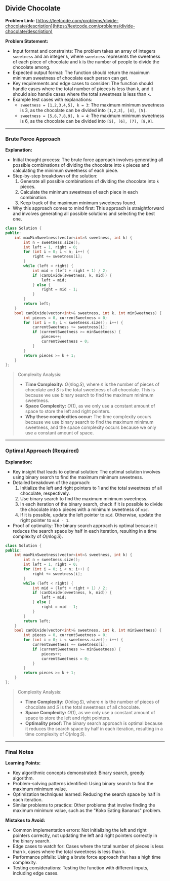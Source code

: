 ## Divide Chocolate
**Problem Link:** [https://leetcode.com/problems/divide-chocolate/description](https://leetcode.com/problems/divide-chocolate/description)

**Problem Statement:**
- Input format and constraints: The problem takes an array of integers `sweetness` and an integer `k`, where `sweetness` represents the sweetness of each piece of chocolate and `k` is the number of people to divide the chocolate among.
- Expected output format: The function should return the maximum minimum sweetness of chocolate each person can get.
- Key requirements and edge cases to consider: The function should handle cases where the total number of pieces is less than `k`, and it should also handle cases where the total sweetness is less than `k`.
- Example test cases with explanations:
  - `sweetness = [1,2,3,4,5], k = 3`: The maximum minimum sweetness is 3, as the chocolate can be divided into `[1,2,3], [4], [5]`.
  - `sweetness = [5,6,7,8,9], k = 4`: The maximum minimum sweetness is 6, as the chocolate can be divided into `[5], [6], [7], [8,9]`.

---

### Brute Force Approach

**Explanation:**
- Initial thought process: The brute force approach involves generating all possible combinations of dividing the chocolate into `k` pieces and calculating the minimum sweetness of each piece.
- Step-by-step breakdown of the solution:
  1. Generate all possible combinations of dividing the chocolate into `k` pieces.
  2. Calculate the minimum sweetness of each piece in each combination.
  3. Keep track of the maximum minimum sweetness found.
- Why this approach comes to mind first: This approach is straightforward and involves generating all possible solutions and selecting the best one.

```cpp
class Solution {
public:
    int maxMinSweetness(vector<int>& sweetness, int k) {
        int n = sweetness.size();
        int left = 1, right = 0;
        for (int i = 0; i < n; i++) {
            right += sweetness[i];
        }
        while (left < right) {
            int mid = (left + right + 1) / 2;
            if (canDivide(sweetness, k, mid)) {
                left = mid;
            } else {
                right = mid - 1;
            }
        }
        return left;
    }
    bool canDivide(vector<int>& sweetness, int k, int minSweetness) {
        int pieces = 0, currentSweetness = 0;
        for (int i = 0; i < sweetness.size(); i++) {
            currentSweetness += sweetness[i];
            if (currentSweetness >= minSweetness) {
                pieces++;
                currentSweetness = 0;
            }
        }
        return pieces >= k + 1;
    }
};
```

> Complexity Analysis:
> - **Time Complexity:** $O(n \log S)$, where $n$ is the number of pieces of chocolate and $S$ is the total sweetness of all chocolate. This is because we use binary search to find the maximum minimum sweetness.
> - **Space Complexity:** $O(1)$, as we only use a constant amount of space to store the left and right pointers.
> - **Why these complexities occur:** The time complexity occurs because we use binary search to find the maximum minimum sweetness, and the space complexity occurs because we only use a constant amount of space.

---

### Optimal Approach (Required)

**Explanation:**
- Key insight that leads to optimal solution: The optimal solution involves using binary search to find the maximum minimum sweetness.
- Detailed breakdown of the approach:
  1. Initialize the left and right pointers to 1 and the total sweetness of all chocolate, respectively.
  2. Use binary search to find the maximum minimum sweetness.
  3. In each iteration of the binary search, check if it is possible to divide the chocolate into `k` pieces with a minimum sweetness of `mid`.
  4. If it is possible, update the left pointer to `mid`. Otherwise, update the right pointer to `mid - 1`.
- Proof of optimality: The binary search approach is optimal because it reduces the search space by half in each iteration, resulting in a time complexity of $O(n \log S)$.

```cpp
class Solution {
public:
    int maxMinSweetness(vector<int>& sweetness, int k) {
        int n = sweetness.size();
        int left = 1, right = 0;
        for (int i = 0; i < n; i++) {
            right += sweetness[i];
        }
        while (left < right) {
            int mid = (left + right + 1) / 2;
            if (canDivide(sweetness, k, mid)) {
                left = mid;
            } else {
                right = mid - 1;
            }
        }
        return left;
    }
    bool canDivide(vector<int>& sweetness, int k, int minSweetness) {
        int pieces = 0, currentSweetness = 0;
        for (int i = 0; i < sweetness.size(); i++) {
            currentSweetness += sweetness[i];
            if (currentSweetness >= minSweetness) {
                pieces++;
                currentSweetness = 0;
            }
        }
        return pieces >= k + 1;
    }
};
```

> Complexity Analysis:
> - **Time Complexity:** $O(n \log S)$, where $n$ is the number of pieces of chocolate and $S$ is the total sweetness of all chocolate.
> - **Space Complexity:** $O(1)$, as we only use a constant amount of space to store the left and right pointers.
> - **Optimality proof:** The binary search approach is optimal because it reduces the search space by half in each iteration, resulting in a time complexity of $O(n \log S)$.

---

### Final Notes

**Learning Points:**
- Key algorithmic concepts demonstrated: Binary search, greedy algorithm.
- Problem-solving patterns identified: Using binary search to find the maximum minimum value.
- Optimization techniques learned: Reducing the search space by half in each iteration.
- Similar problems to practice: Other problems that involve finding the maximum minimum value, such as the "Koko Eating Bananas" problem.

**Mistakes to Avoid:**
- Common implementation errors: Not initializing the left and right pointers correctly, not updating the left and right pointers correctly in the binary search.
- Edge cases to watch for: Cases where the total number of pieces is less than `k`, cases where the total sweetness is less than `k`.
- Performance pitfalls: Using a brute force approach that has a high time complexity.
- Testing considerations: Testing the function with different inputs, including edge cases.